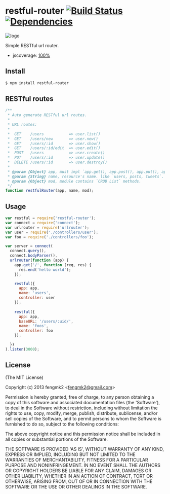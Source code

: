 restful-router [![Build Status](https://secure.travis-ci.org/fengmk2/restful-router.png)](http://travis-ci.org/fengmk2/restful-router) [![Dependencies](http://david-dm.org/fengmk2/restful-router.png)](http://david-dm.org/fengmk2/restful-router)
=======

![logo](https://raw.github.com/fengmk2/restful-router/master/logo.png)

Simple RESTful url router.

* jscoverage: [100%](http://fengmk2.github.com/coverage/restful-router.html)

## Install

```bash
$ npm install restful-router
```

## RESTful routes

```js
/**
 * Auto generate RESTful url routes.
 *
 * URL routes:
 *
 *  GET    /users           => user.list()
 *  GET    /users/new       => user.new()
 *  GET    /users/:id       => user.show()
 *  GET    /users/:id/edit  => user.edit()
 *  POST   /users           => user.create()
 *  PUT    /users/:id       => user.update()
 *  DELETE /users/:id       => user.destroy()
 *
 * @param {Object} app, must impl `app.get(), app.post(), app.put(), app.delete()`.
 * @param {String} name, resource's name. like `users, posts, tweets`.
 * @param {Object} mod, module contains `CRUD List` methods.
 */
function restfulRouter(app, name, mod);
```

## Usage

```js
var restful = require('restful-router');
var connect = require('connect');
var urlrouter = require('urlrouter');
var user = require('./controllers/user');
var foo = require('./controllers/foo');

var server = connect(
  connect.query(),
  connect.bodyParser(),
  urlrouter(function (app) {
    app.get('/', function (req, res) {
      res.end('hello world');
    });

    restful({
      app: app,
      name: 'users',
      controller: user
    });
    
    restful({
      app: app,
      baseURL: '/users/:uid/',
      name: 'foos',
      controller: foo
    });

  })
).listen(3000);
```

## License 

(The MIT License)

Copyright (c) 2013 fengmk2 &lt;fengmk2@gmail.com&gt;

Permission is hereby granted, free of charge, to any person obtaining
a copy of this software and associated documentation files (the
'Software'), to deal in the Software without restriction, including
without limitation the rights to use, copy, modify, merge, publish,
distribute, sublicense, and/or sell copies of the Software, and to
permit persons to whom the Software is furnished to do so, subject to
the following conditions:

The above copyright notice and this permission notice shall be
included in all copies or substantial portions of the Software.

THE SOFTWARE IS PROVIDED 'AS IS', WITHOUT WARRANTY OF ANY KIND,
EXPRESS OR IMPLIED, INCLUDING BUT NOT LIMITED TO THE WARRANTIES OF
MERCHANTABILITY, FITNESS FOR A PARTICULAR PURPOSE AND NONINFRINGEMENT.
IN NO EVENT SHALL THE AUTHORS OR COPYRIGHT HOLDERS BE LIABLE FOR ANY
CLAIM, DAMAGES OR OTHER LIABILITY, WHETHER IN AN ACTION OF CONTRACT,
TORT OR OTHERWISE, ARISING FROM, OUT OF OR IN CONNECTION WITH THE
SOFTWARE OR THE USE OR OTHER DEALINGS IN THE SOFTWARE.